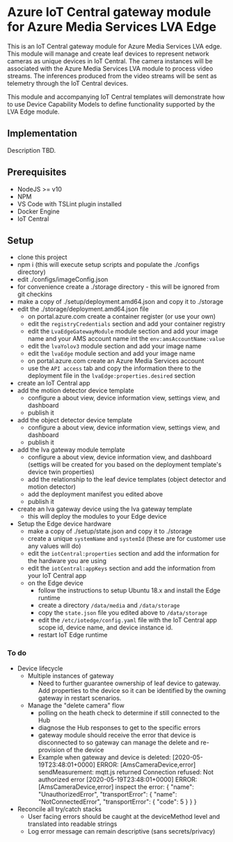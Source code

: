 # Azure IoT Central gateway module for Azure Media Services LVA Edge
This is an IoT Central gateway module for Azure Media Services LVA edge. This module will manage and create leaf devices to represent network cameras as unique devices in IoT Central. The camera instances will be associated with the Azure Media Services LVA module to process video streams. The inferences produced from the video streams will be sent as telemetry through the IoT Central devices.

This module and accompanying IoT Central templates will demonstrate how to use Device Capability Models to define functionality supported by the LVA Edge module.

## Implementation
Description TBD.

## Prerequisites
* NodeJS >= v10
* NPM
* VS Code with TSLint plugin installed
* Docker Engine
* IoT Central

## Setup
* clone this project
* npm i (this will execute setup scripts and populate the ./configs directory)
* edit ./configs/imageConfig.json
* for convenience create a ./storage directory - this will be ignored from git checkins
* make a copy of ./setup/deployment.amd64.json and copy it to ./storage
* edit the ./storage/deployment.amd64.json file
  * on portal.azure.com create a container register (or use your own)
  * edit the `registryCredentials` section and add your container registry
  * edit the `LvaEdgeGatewayModule` module section and add your image name and your AMS account name int the `env:amsAccountName:value`
  * edit the `lvaYolov3` module section and add your image name
  * edit the `lvaEdge` module section and add your image name
  * on portal.azure.com create an Azure Media Services account
  * use the `API access` tab and copy the information there to the deployment file in the `lvaEdge:properties.desired` section
* create an IoT Central app
* add the motion detector device template
  * configure a about view, device information view, settings view, and dashboard
  * publish it
* add the object detector device template
  * configure a about view, device information view, settings view, and dashboard
  * publish it
* add the lva gateway module template
  * configure a about view, device information view, and dashboard (settigs will be created for you based on the deployment template's device twin properties)
  * add the relationship to the leaf device templates (object detector and motion detector)
  * add the deployment manifest you edited above
  * publish it
* create an lva gateway device using the lva gateway template
  * this will deploy the modules to your Edge device
* Setup the Edge device hardware
  * make a copy of ./setup/state.json and copy it to ./storage
  * create a unique `systemName` and `systemId` (these are for customer use any values will do)
  * edit the `iotCentral:properties` section and add the information for the hardware you are using
  * edit the `iotCentral:appKeys` section and add the information from your IoT Central app
  * on the Edge device
    - follow the instructions to setup Ubuntu 18.x and install the Edge runtime
    - create a directory `/data/media` and `/data/storage`
    - copy the `state.json` file you edited above to `/data/storage`
    - edit the `/etc/iotedge/config.yaml` file with the IoT Central app scope id, device name, and device instance id.
    - restart IoT Edge runtime



### To do
* Device lifecycle
    * Multiple instances of gateway
        - Need to further guarantee ownership of leaf device to gateway. Add properties to the device so it can be identified by the owning gateway in restart scenarios.
    * Manage the "delete camera" flow
        - polling on the heath check to determine if still connected to the Hub
        - diagnose the Hub responses to get to the specific errors
        - gateway module should receive the error that device is disconnected to so gateway can manage the delete and re-provision of the device
        - Example when gateway and device is deleted:
            [2020-05-19T23:48:01+0000] ERROR: [AmsCameraDevice,error] sendMeasurement: mqtt.js returned Connection refused: Not authorized error
            [2020-05-19T23:48:01+0000] ERROR: [AmsCameraDevice,error] inspect the error: {
                "name": "UnauthorizedError",
                "transportError": {
                    "name": "NotConnectedError",
                    "transportError": {
                        "code": 5
                    }
                }
            }
* Reconcile all try/catch stacks
    - User facing errors should be caught at the deviceMethod level and translated into readable strings
    - Log error message can remain descriptive (sans secrets/privacy)
